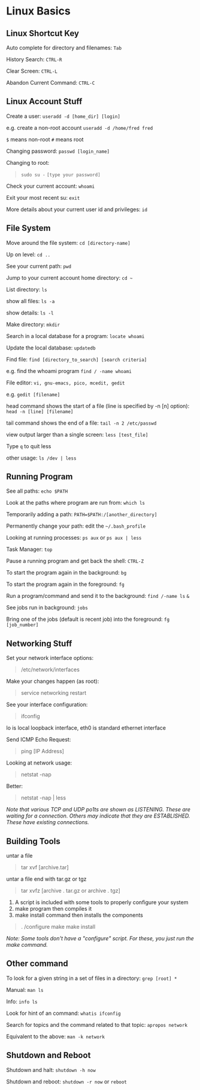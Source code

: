 # Linux Basics

## Linux Shortcut Key

Auto complete for directory and filenames: `Tab`

History Search: `CTRL-R`

Clear Screen: `CTRL-L`

Abandon Current Command: `CTRL-C`

## Linux Account Stuff

Create a user: `useradd -d [home_dir] [login]`

e.g. create a non-root account `useradd -d /home/fred fred`

`$` means non-root `#` means root

Changing password: `passwd [login_name]`

Changing to root:

> `sudo su -` `[type your password]`

Check your current account: `whoami`

Exit your most recent su: `exit`

More details about your current user id and privileges: `id`

## File System

Move around the file system: `cd [directory-name]`

Up on level: `cd ..`

See your current path: `pwd`

Jump to your current account home directory: `cd ~`

List directory: `ls`

show all files: `ls -a`

show details: `ls -l`

Make directory: `mkdir`

Search in a local database for a program: `locate whoami`

Update the local database: `updatedb`

Find file: `find [directory_to_search] [search criteria]`

e.g. find the whoami program `find / -name whoami`

File editor: `vi, gnu-emacs, pico, mcedit, gedit`

e.g. `gedit [filename]`

head command shows the start of a file \(line is specified by -n \[n\] option\): `head -n [line] [filename]`

tail command shows the end of a file: `tail -n 2 /etc/passwd`

view output larger than a single screen: `less [test_file]`

Type `q` to quit less

other usage: `ls /dev | less`

## Running Program

See all paths: `echo $PATH`

Look at the paths where program are run from: `which ls`

Temporarily adding a path: `PATH=$PATH:/[another_directory]`

Permanently change your path: edit the `~/.bash_profile`

Looking at running processes: `ps aux` or `ps aux | less`

Task Manager: `top`

Pause a running program and get back the shell: `CTRL-Z`

To start the program again in the background: `bg`

To start the program again in the foreground: `fg`

Run a program/command and send it to the background: `find /-name ls` `&`

See jobs run in background: `jobs`

Bring one of the jobs \(default is recent job\) into the foreground: `fg [job_number]`

## Networking Stuff

Set your network interface options:

> /etc/network/interfaces

Make your changes happen \(as root\):

> service networking restart

See your interface configuration:

> ifconfig

lo is local loopback interface, eth0 is standard ethernet interface

Send ICMP Echo Request:

> ping \[IP Address\]

Looking at network usage:

> netstat -nap

Better:

> netstat -nap \| less

_Note that various TCP and UDP po1ts are shown as LISTENING. These are waiting for a connection. Others may indicate that they are ESTABLISHED. These have existing connections._

## Building Tools

untar a file

> tar xvf \[archive.tar\]

untar a file end with tar.gz or tgz

> tar xvfz \[archive . tar.gz or archive . tgz\]

1. A script is included with some tools to properly configure your system
2. make program then compiles it
3. make install command then installs the components

> . /configure make make install

_Note: Some tools don't have a "configure" script. For these, you just run the make command._

## Other command

To look for a given string in a set of files in a directory: `grep [root] *`

Manual: `man ls`

Info: `info ls`

Look for hint of an command: `whatis ifconfig`

Search for topics and the command related to that topic: `apropos network`

Equivalent to the above: `man -k network`

## Shutdown and Reboot

Shutdown and halt: `shutdown -h now`

Shutdown and reboot: `shutdown -r now` or `reboot`

